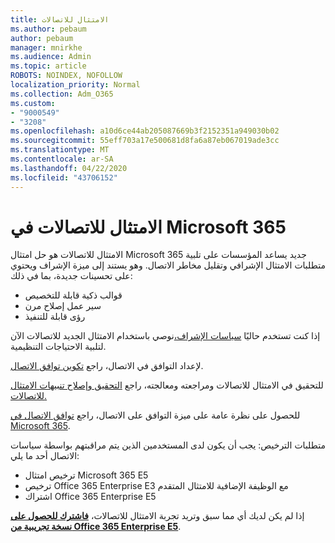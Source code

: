 ```yaml
---
title: الامتثال للاتصالات
ms.author: pebaum
author: pebaum
manager: mnirkhe
ms.audience: Admin
ms.topic: article
ROBOTS: NOINDEX, NOFOLLOW
localization_priority: Normal
ms.collection: Adm_O365
ms.custom:
- "9000549"
- "3208"
ms.openlocfilehash: a10d6ce44ab205087669b3f2152351a949030b02
ms.sourcegitcommit: 55eff703a17e500681d8fa6a87eb067019ade3cc
ms.translationtype: MT
ms.contentlocale: ar-SA
ms.lasthandoff: 04/22/2020
ms.locfileid: "43706152"
---
```

# <a name="communication-compliance-in-microsoft-365"></a>الامتثال للاتصالات في Microsoft 365

الامتثال للاتصالات هو حل امتثال Microsoft 365 جديد يساعد المؤسسات على تلبية متطلبات الامتثال الإشرافي وتقليل مخاطر الاتصال. وهو يستند إلى ميزة الإشراف ويحتوي على تحسينات جديدة، بما في ذلك:

- قوالب ذكية قابلة للتخصيص
- سير عمل إصلاح مرن
- رؤى قابلة للتنفيذ

إذا كنت تستخدم حاليًا [سياسات الإشراف،](https://docs.microsoft.com/microsoft-365/compliance/supervision-policies)نوصي باستخدام الامتثال الجديد للاتصالات الآن لتلبية الاحتياجات التنظيمية.

لإعداد التوافق في الاتصال، راجع [تكوين توافق الاتصال](https://docs.microsoft.com/microsoft-365/compliance/communication-compliance-configure).

للتحقيق في الامتثال للاتصالات ومراجعته ومعالجته، راجع [التحقيق وإصلاح تنبيهات الامتثال للاتصالات.](https://docs.microsoft.com/microsoft-365/compliance/communication-compliance-investigate-remediate)

للحصول على نظرة عامة على ميزة التوافق على الاتصال، راجع [توافق الاتصال في Microsoft 365](https://docs.microsoft.com/microsoft-365/compliance/communication-compliance).

متطلبات الترخيص: يجب أن يكون لدى المستخدمين الذين يتم مراقبتهم بواسطة سياسات الاتصال أحد ما يلي:

- ترخيص امتثال Microsoft 365 E5
- ترخيص Office 365 Enterprise E3 مع الوظيفة الإضافية للامتثال المتقدم
- اشتراك Office 365 Enterprise E5

إذا لم يكن لديك أي مما سبق وتريد تجربة الامتثال للاتصالات، **[فاشترك للحصول على نسخة تجريبية من Office 365 Enterprise E5](https://go.microsoft.com/fwlink/p/?LinkID=698279)**.